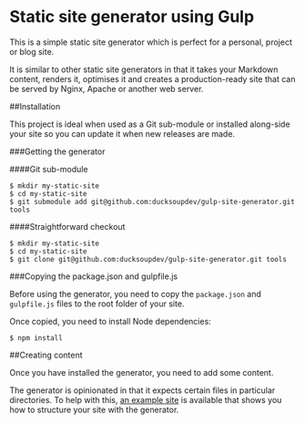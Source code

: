 # Static site generator using Gulp

This is a simple static site generator which is perfect for a personal, project or blog site.

It is similar to other static site generators in that it takes your Markdown content, renders it, optimises it and creates a production-ready site that can be served by Nginx, Apache or another web server.

##Installation

This project is ideal when used as a Git sub-module or installed along-side your site so you can update it when new releases are made.

###Getting the generator

####Git sub-module

    $ mkdir my-static-site
    $ cd my-static-site
    $ git submodule add git@github.com:ducksoupdev/gulp-site-generator.git tools

####Straightforward checkout

    $ mkdir my-static-site
    $ cd my-static-site
    $ git clone git@github.com:ducksoupdev/gulp-site-generator.git tools

###Copying the package.json and gulpfile.js

Before using the generator, you need to copy the `package.json` and `gulpfile.js` files to the root folder of your site.

Once copied, you need to install Node dependencies:

    $ npm install

##Creating content

Once you have installed the generator, you need to add some content.

The generator is opinionated in that it expects certain files in particular directories.
To help with this, [an example site](https://github.com/ducksoupdev/gulp-site-generator-example) is available that shows you how to structure your site with the generator.

